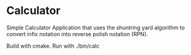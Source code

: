 Calculator
==========

Simple Calculator Application that uses the shuntring yard algorithm to convert infix notation into reverse polish notation (RPN).

Build with cmake. Run with ./bin/calc
